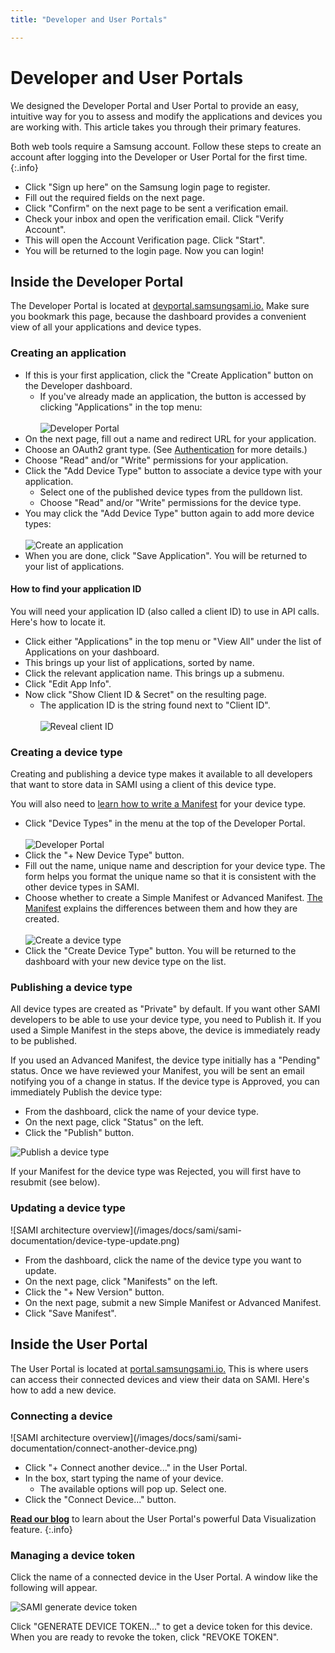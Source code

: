 ```yaml
---
title: "Developer and User Portals"

---
```

# Developer and User Portals

We designed the Developer Portal and User Portal to provide an easy, intuitive way for you to assess and modify the applications and devices you are working with. This article takes you through their primary features.

Both web tools require a Samsung account. Follow these steps to create an account after logging into the Developer or User Portal for the first time.
{:.info}

- Click "Sign up here" on the Samsung login page to register.
- Fill out the required fields on the next page.
- Click "Confirm" on the next page to be sent a verification email.
- Check your inbox and open the verification email. Click "Verify Account".
- This will open the Account Verification page. Click "Start".
- You will be returned to the login page. Now you can login!

## Inside the Developer Portal

The Developer Portal is located at [devportal.samsungsami.io.](http://devportal.samsungsami.io) Make sure you bookmark this page, because the dashboard provides a convenient view of all your applications and device types.

### Creating an application

- If this is your first application, click the "Create Application" button on the Developer dashboard.
  - If you've already made an application, the button is accessed by clicking "Applications" in the top menu:<br /><br />
![Developer Portal](/images/docs/sami/sami-documentation/developer-portal-header.png)
- On the next page, fill out a name and redirect URL for your application.
- Choose an OAuth2 grant type. (See [Authentication](/sami/sami-documentation/authentication.html) for more details.)
- Choose "Read" and/or "Write" permissions for your application.
- Click the "Add Device Type" button to associate a device type with your application.
  - Select one of the published device types from the pulldown list.
  - Choose "Read" and/or "Write" permissions for the device type.
- You may click the "Add Device Type" button again to add more device types:<br /><br />
![Create an application](/images/docs/sami/sami-documentation/create-application-form.png)
- When you are done, click "Save Application". You will be returned to your list of applications.

#### How to find your application ID

You will need your application ID (also called a client ID) to use in API calls. Here's how to locate it.

- Click either "Applications" in the top menu or "View All" under the list of Applications on your dashboard.
- This brings up your list of applications, sorted by name.
- Click the relevant application name. This brings up a submenu.
- Click "Edit App Info".
- Now click "Show Client ID & Secret" on the resulting page.
  - The application ID is the string found next to "Client ID".<br /><br />
![Reveal client ID](/images/docs/sami/sami-documentation/application-client-id-reveal-2.png)


### Creating a device type

Creating and publishing a device type makes it available to all developers that want to store data in SAMI using a client of this device type.

You will also need to [learn how to write a Manifest](/sami/sami-documentation/the-manifest.html) for your device type. 

- Click "Device Types" in the menu at the top of the Developer Portal.<br /><br />
![Developer Portal](/images/docs/sami/sami-documentation/developer-portal-header.png)
- Click the "+ New Device Type" button.
- Fill out the name, unique name and description for your device type. The form helps you format the unique name so that it is consistent with the other device types in SAMI. 
- Choose whether to create a Simple Manifest or Advanced Manifest. [The Manifest](/sami/sami-documentation/the-manifest.html) explains the differences between them and how they are created.<br /><br />
  ![Create a device type](/images/docs/sami/sami-documentation/create-device-type-form-2.png)
- Click the "Create Device Type" button. You will be returned to the dashboard with your new device type on the list.

### Publishing a device type

All device types are created as "Private" by default. If you want other SAMI developers to be able to use your device type, you need to Publish it. If you used a Simple Manifest in the steps above, the device is immediately ready to be published. 

If you used an Advanced Manifest, the device type initially has a "Pending" status. Once we have reviewed your Manifest, you will be sent an email notifying you of a change in status. If the device type is Approved, you can immediately Publish the device type:

  - From the dashboard, click the name of your device type.
  - On the next page, click "Status" on the left.
  - Click the "Publish" button.

![Publish a device type](/images/docs/sami/sami-documentation/publish-device-type.png)

If your Manifest for the device type was Rejected, you will first have to resubmit (see below).

### Updating a device type

<div  class="photo-grid" style="max-width: 512px;">
![SAMI architecture overview](/images/docs/sami/sami-documentation/device-type-update.png)
</div>

- From the dashboard, click the name of the device type you want to update.
- On the next page, click "Manifests" on the left.
- Click the "+ New Version" button.
- On the next page, submit a new Simple Manifest or Advanced Manifest.
- Click "Save Manifest".

## Inside the User Portal

The User Portal is located at [portal.samsungsami.io.](http://portal.samsungsami.io) This is where users can access their connected devices and view their data on SAMI. Here's how to add a new device.

### Connecting a device

<div  class="photo-grid" style="max-width: 512px;">
![SAMI architecture overview](/images/docs/sami/sami-documentation/connect-another-device.png)
</div>

- Click "+ Connect another device..." in the User Portal.
- In the box, start typing the name of your device. 
  - The available options will pop up. Select one.
- Click the "Connect Device..." button.

[**Read our blog**](https://blog.samsungsami.io/portals/datavisualization/2015/01/09/opening-the-user-portal.html) to learn about the User Portal's powerful Data Visualization feature.
{:.info}

### Managing a device token

Click the name of a connected device in the User Portal. A window like the following will appear. 

![SAMI generate device token](/images/docs/sami/sami-documentation/generate-device-token.png)

Click "GENERATE DEVICE TOKEN..." to get a device token for this device. When you are ready to revoke the token, click "REVOKE TOKEN".